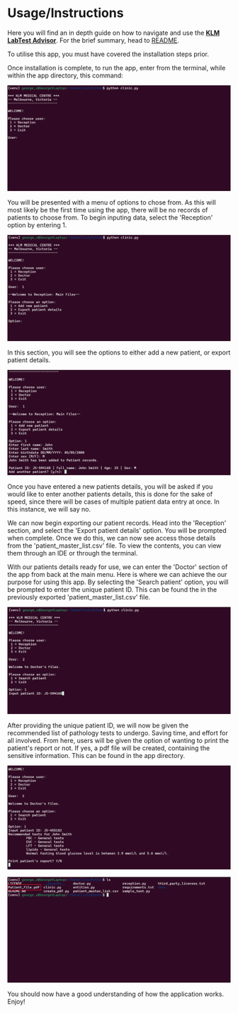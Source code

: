 <!-- Instruction Steps -->
# Usage/Instructions

Here you will find an in depth guide on how to navigate and use the <u>**KLM LabTest Advisor**</u>.  For the brief summary, head to [README](README.md).

To utilise this app, you must have covered the installation steps prior.

Once installation is complete, to run the app, enter from the terminal, while within the app directory, this command:

![Run App Command](images/app_start.png)

You will be presented with a menu of options to chose from.  As this will most likely be the first time using the app, there will be no records of patients to choose from.  To begin inputing data, select the 'Reception' option by entering 1.

![Reception Section](images/app_reception.png)

In this section, you will see the options to either add a new patient, or export patient details.

![Patient Menu](images/app_add_new_patient.png)

Once you have entered a new patients details, you will be asked if you would like to enter another patients details, this is done for the sake of speed, since there will be cases of multiple patient data entry at once.  In this instance, we will say no.

We can now begin exporting our patient records.  Head into the 'Reception' section, and select the 'Export patient details' option.  You will be prompted when complete.  Once we do this, we can now see access those details from the 'patient_master_list.csv' file.  To view the contents, you can view them through an IDE or through the terminal.

With our patients details ready for use, we can enter the 'Doctor' section of the app from back at the main menu.  Here is where we can achieve the our purpose for using this app.  By selecting the 'Search patient' option, you will be prompted to enter the unique patient ID.  This can be found the in the previously exported 'patient_master_list.csv' file.

![Patient ID Prompt](images/patient_id_prompt.png)

After providing the unique patient ID, we will now be given the recommended list of pathology tests to undergo.  Saving time, and effort for all involved.  From here, users will be given the option of wanting to print the patient's report or not.  If yes, a pdf file will be created, containing the sensitive information.  This can be found in the app directory.

![Recommended Tests](images/recommended_tests.png)

![PDF File Location](images/print_file.png)

You should now have a good understanding of how the application works.  Enjoy!